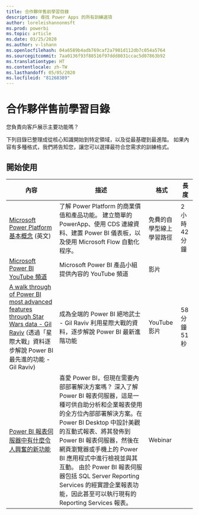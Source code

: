 ```yaml
---
title: 合作夥伴售前學習目錄
description: 尋找 Power Apps 的所有訓練選項
author: loreleishannonmsft
ms.prod: powerbi
ms.topic: article
ms.date: 03/25/2020
ms.author: v-lshann
ms.openlocfilehash: 04a6589b4adb769caf2a7901d112db7c054a5764
ms.sourcegitcommit: 7aa0136f93f88516f97ddd8031ccac5d07863b92
ms.translationtype: HT
ms.contentlocale: zh-TW
ms.lasthandoff: 05/05/2020
ms.locfileid: "81268389"
---
```

# <a name="partner-pre-sales-learning-catalog"></a>合作夥伴售前學習目錄

您負責向客戶展示主要功能嗎？ 

下列目錄已整理成從核心知識開始到特定領域，以及從最基礎到最進階。 如果內容有多種格式，我們將告知您，讓您可以選擇最符合您需求的訓練格式。

## <a name="get-started"></a>開始使用<a name="get-started"></a>
| 內容  | 描述 | 格式  | 長度   |
|-------------------------------------------------------------------------------------------------------------------------------------|-------------------------------------------------------------------------------------------------------------------------------------------------------------------------------------------------------------------------------------------------------------------------------------------------------------------------------------------------------------------------------------------------------------------------------------------------------------------------------------------------------------------------------------------------------------------|---------------------------------------|-------------|
| [Microsoft Power Platform 基本概念](https://docs.microsoft.com/learn/paths/power-plat-fundamentals/) \(英文\)   | 了解 Power Platform 的商業價值和產品功能。 建立簡單的 PowerApp、使用 CDS 連線資料、建置 Power BI 儀表板，以及使用 Microsoft Flow 自動化程序。   | 免費的自學型線上學習路徑 | 2 小時 42 分鐘   |
| [Microsoft Power BI YouTube 頻道](https://www.youtube.com/user/mspowerbi/videos)                                                 | Microsoft Power BI 產品小組提供內容的 YouTube 頻道  | 影片 |             |
| [A walk through of Power BI most advanced features through Star Wars data - Gil Raviv](https://www.youtube.com/watch?v=r0Qk5V8dvgg) (透過「星際大戰」資料逐步解說 Power BI 最先進的功能 - Gil Raviv) | 成為全端的 Power BI 絕地武士 - Gil Raviv 利用星際大戰的資料，逐步解說 Power BI 最新進階功能  | YouTube 影片   | 58 分鐘 51 秒 |
| [Power BI 報表伺服器中有什麼令人興奮的新功能](https://info.microsoft.com/whats-new-powerbi-report-server-ondemand.html)       | 喜愛 Power BI，但現在需要內部部署解決方案嗎？ 深入了解 Power BI 報表伺服器，這是一種可供自助分析和企業報表使用的全方位內部部署解決方案。在 Power BI Desktop 中設計美觀的互動式報表、將其發佈到 Power BI 報表伺服器，然後在網頁瀏覽器或手機上的 Power BI 應用程式中進行檢視並與其互動。 由於 Power BI 報表伺服器包括 SQL Server Reporting Services 的經實證企業報表功能，因此甚至可以執行現有的 Reporting Services 報表。 | Webinar   |             |